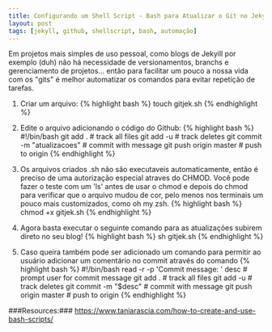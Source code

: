 ```yaml
---
title: Configurando um Shell Script - Bash para Atualizar o Git no Jekyll
layout: post
tags: [jekyll, github, shellscript, bash, automação]
---
```


Em projetos mais simples de uso pessoal, como blogs de Jekyill por exemplo (duh) não há necessidade de versionamentos, branchs e gerenciamento de projetos... então para facilitar um pouco a nossa vida com os "gits" é melhor automatizar os comandos para evitar repetição de tarefas.

1. Criar um arquivo:
{% highlight bash %}
  touch gitjek.sh
{% endhighlight %}

2. Edite o arquivo adicionando o código do Github:
{% highlight bash %}
#!/bin/bash
git add .                           # track all files
git add -u                          # track deletes
git commit -m "atualizacoes"        # commit with message
git push origin master              # push to origin
{% endhighlight %}

2. Os arquivos criados .sh não são executaveis automaticamente, então é preciso de uma autorização especial atraves do CHMOD. Você pode fazer o teste com um 'ls' antes de usar o chmod e depois do chmod para verificar que o arquivo mudou de cor, pelo menos nos terminais um pouco mais customizados, como oh my zsh.
{% highlight bash %}
  chmod +x gitjek.sh
{% endhighlight %}

3. Agora basta executar o seguinte comando para as atualizações subirem direto no seu blog!
{% highlight bash %}
  sh gitjek.sh
{% endhighlight %}

4. Caso queira também pode ser adicionado um comando para permitir ao usuário adicionar um comentário no commit através do comando
{% highlight bash %}
#!/bin/bash
read -r -p 'Commit message: ' desc  # prompt user for commit message
git add .                           # track all files
git add -u                          # track deletes
git commit -m "$desc"               # commit with message
git push origin master              # push to origin
{% endhighlight %}

###Resources:###
https://www.taniarascia.com/how-to-create-and-use-bash-scripts/
